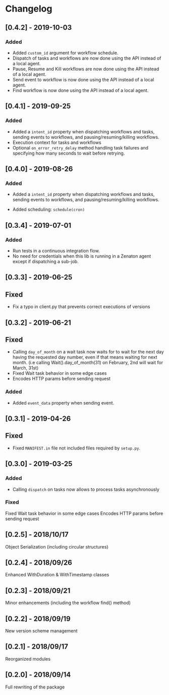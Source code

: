 # Changelog

## [0.4.2] - 2019-10-03

### Added

- Added `custom_id` argument for workflow schedule.
- Dispatch of tasks and workflows are now done using the API instead of a local agent.
- Pause, Resume and Kill workflows are now done using the API instead of a local agent.
- Send event to workflow is now done using the API instead of a local agent.
- Find workflow is now done using the API instead of a local agent.

## [0.4.1] - 2019-09-25

### Added

- Added a `intent_id` property when dispatching workflows and tasks, sending events to workflows, and
  pausing/resuming/killing workflows.
- Execution context for tasks and workflows
- Optional `on_error_retry_delay` method handling task failures and specifying
  how many seconds to wait before retrying.

## [0.4.0] - 2019-08-26

### Added

- Added a `intent_id` property when dispatching workflows and tasks, sending events to workflows, and
  pausing/resuming/killing workflows.

- Added scheduling: `schedule(cron)`

## [0.3.4] - 2019-07-01

### Added

- Run tests in a continuous integration flow.
- No need for credentials when this lib is running in a Zenaton agent except if dispatching a
  sub-job.

## [0.3.3] - 2019-06-25

## Fixed

- Fix a typo in client.py that prevents correct executions of versions

## [0.3.2] - 2019-06-21

## Fixed

- Calling `day_of_month` on a wait task now waits for to wait for the next day having the requested day number, even if that means waiting for next month. (i.e calling Wait().day_of_month(31) on February, 2nd will wait for March, 31st)
- Fixed Wait task behavior in some edge cases
- Encodes HTTP params before sending request

### Added

- Added `event_data` property when sending event.

## [0.3.1] - 2019-04-26

## Fixed

- Fixed `MANIFEST.in` file not included files required by `setup.py`.

## [0.3.0] - 2019-03-25

### Added

- Calling `dispatch` on tasks now allows to process tasks asynchronously

### Fixed

Fixed Wait task behavior in some edge cases
Encodes HTTP params before sending request

## [0.2.5] - 2018/10/17

Object Serialization (including circular structures)

## [0.2.4] - 2018/09/26

Enhanced WithDuration & WithTimestamp classes

## [0.2.3] - 2018/09/21

Minor enhancements (including the workflow find() method)

## [0.2.2] - 2018/09/19

New version scheme management

## [0.2.1] - 2018/09/17

Reorganized modules

## [0.2.0] - 2018/09/14

Full rewriting of the package
